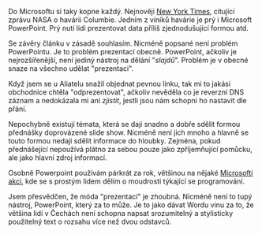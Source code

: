 <!-- dcterms:identifier = riderweblog#110 -->
<!-- dcterms:title = Jako obvykle: Microsoft může i za skvrny na slunci -->
<!-- np9:categoryId = 2 -->
<!-- x4w:category = Lidé a jiná zvěř -->
<!-- np9:authorId = 1 -->
<!-- np9:authorEmail = michal.valasek@altairis.cz -->
<!-- dcterms:creator = Michal Altair Valášek -->
<!-- dcterms:created = 2003-12-14T19:01:52+01:00 -->
<!-- dcterms:dateAccepted = 2003-12-14T19:01:52+01:00 -->

Do Microsoftu si taky kopne každý. Nejnověji [New York Times](http://www.nytimes.com/2003/12/14/magazine/14POWER.html?ex=1071982800&en=799ad449b398c2d7&ei=5062&partner=DIGIWEB.CZ), citující zprávu NASA o havárii Columbie. Jedním z viníků havárie je prý i Microsoft PowerPoint. Prý nutí lidi prezentovat data příliš zjednodušující formou atd.

Se závěry článku v zásadě souhlasím. Nicméně popsané není problém PowerPointu. Je to problém prezentací obecně. PowerPoint, ačkoliv je nejrozšířenější, není jediný nástroj na dělání "<em>slajdů</em>". Problém je v obecné snaze na všechno udělat "prezentaci". 

Když jsem se u Aliatelu snažil objednat pevnou linku, tak mi to jakási obchodnice chtěla "odprezentovat", ačkoliv nevěděla co je reverzní DNS záznam a nedokázala mi ani <em>zjistit</em>, jestli jsou nám schopni ho nastavit dle přání.

Nepochybně existují témata, která se dají snadno a dobře sdělit formou přednášky doprovázené slide show. Nicméně není jich mnoho a hlavně se touto formou nedají sdělit informace do hloubky. Zejména, pokud přednášející nepoužívá plátno za sebou pouze jako zpříjemňující pomůcku, ale jako hlavní zdroj informací.

Osobně Powerpoint používám párkrát za rok, většinou na nějaké [Microsoftí akci](http://www.rider.cz/cs/lectures/default.xtml), kde se s prostým lidem dělím o moudrosti týkající se programování.

Jsem přesvědčen, že móda "prezentací" je zhoubná. Nicméně není to tupý nástroj, PowerPoint, který za to může. Je to jako dávat Wordu vinu za to, že většina lidí v Čechách není schopna napsat srozumitelný a stylisticky použitelný text o rozsahu více než dvou odstavců.